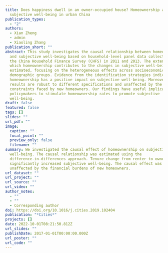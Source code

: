 ```yaml
---
title: Does happiness dwell in an owner-occupied house? Homeownership and
  subjective well-being in urban China
publication_types:
  - "2"
authors:
  - Xian Zheng
  - admin
  - Xiaoling Zhang
publication_short: ""
abstract: This study investigates the causal relationship between homeownership
  and subjective well-being based on household-level panel data collected from
  the China Household Finance Survey (CHFS) in 2011 and 2013. The extent to
  which homeownership contributes to the changes in subjective well-being is
  estimated, focusing on the heterogeneous effects across socioeconomic and
  demographic groups. Evidence from the identification strategies indicates that
  homeownership has a positive impact on subjective well-being. Moreover, the
  results are robust to different specifications and unaffected by the financial
  constraints faced by new homeowners. Our findings have useful implications for
  policymakers to stimulate homeownership rates to promote subjective
  well-being.
draft: false
featured: false
tags: []
slides: ""
url_pdf: ""
image:
  caption: ""
  focal_point: ""
  preview_only: false
  filename: ""
summary: We investigated the causal effect of homeownership on subjective
  well-being. The causal relationship was estimated using the
  difference-in-differences approach. Tenure change from renter to owner
  significantly increased subjective well-being. The causal effect was
  unaffected by the financial burdens of new homeowners.
url_dataset: ""
url_project: ""
url_source: ""
url_video: ""
author_notes:
  - ""
  - ""
  - Corresponding author
doi: https://doi.org/10.1016/j.cities.2019.102404
publication: "*Cities*"
projects: []
date: 2022-10-01T08:21:50.812Z
url_slides: ""
publishDate: 2017-01-01T00:00:00.000Z
url_poster: ""
url_code: ""
---
```

